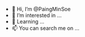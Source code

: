 - 👋 Hi, I’m @PaingMinSoe
- 👀 I’m interested in ...
- 📖 Learning ...
- 📫 You can search me on ... 

<!---
PaingMinSoe/PaingMinSoe is a ✨ special ✨ repository because its `README.md` (this file) appears on your GitHub profile.
You can click the Preview link to take a look at your changes.
--->
